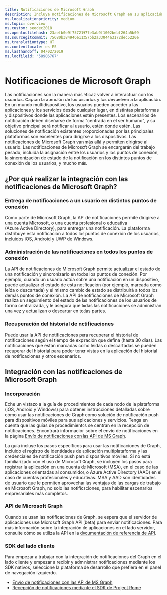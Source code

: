 ```yaml
---
title: Notificaciones de Microsoft Graph
description: Incluya notificaciones de Microsoft Graph en su aplicación para volver a interactuar con los usuarios de forma centrada en el ser humano.
ms.localizationpriority: medium
ms.topic: overview
ms.custom: seodec2018
ms.openlocfilehash: 23aefb0e9f75721977e3ab9f1002bebf264a5b09
ms.sourcegitcommit: 75680b384946e11257bb2a33044a3172dec5220e
ms.translationtype: HT
ms.contentlocale: es-ES
ms.lasthandoff: 04/02/2019
ms.locfileid: "58906767"
---
```

# <a name="microsoft-graph-notifications"></a>Notificaciones de Microsoft Graph
Las notificaciones son la manera más eficaz volver a interactuar con los usuarios. Captan la atención de los usuarios y los devuelven a la aplicación. En un mundo multidispositivo, los usuarios pueden acceder a las aplicaciones y los servicios desde cualquier lugar, en distintas plataformas y dispositivos donde las aplicaciones estén presentes.
Los escenarios de notificación deben diseñarse de forma "centrada en el ser humano", y su objetivo principal será notificar al usuario, estén donde estén. Las soluciones de notificación existentes proporcionadas por las principales plataformas son excelentes para dirigirse a los dispositivos. Las notificaciones de Microsoft Graph van más allá y permiten dirigirse al usuario. Las notificaciones de Microsoft Graph se encargarán del trabajo pesado, incluida la asignación entre los usuarios y los puntos de conexión, la sincronización de estado de la notificación en los distintos puntos de conexión de los usuarios, y mucho más.

## <a name="why-integrate-with-microsoft-graph-notifications"></a>¿Por qué realizar la integración con las notificaciones de Microsoft Graph?

### <a name="deliver-notifications-to-a-user-across-different-endpoints"></a>Entrega de notificaciones a un usuario en distintos puntos de conexión
Como parte de Microsoft Graph, la API de notificaciones permite dirigirse a una cuenta Microsoft, o una cuenta profesional o educativa (Azure Active Directory), para entregar una notificación. La plataforma distribuye esta notificación a todos los puntos de conexión de los usuarios, incluidos iOS, Android y UWP de Windows.

### <a name="manage-notifications-across-endpoints"></a>Administración de las notificaciones en todos los puntos de conexión
La API de notificaciones de Microsoft Graph permite actualizar el estado de una notificación y sincronizarlo en todos los puntos de conexión. Por ejemplo, cuando un usuario actúa sobre una notificación en un dispositivo, puede actualizar el estado de esta notificación (por ejemplo, marcada como leída o descartada) y el mismo cambio de estado se distribuirá a todos los demás puntos de conexión. La API de notificaciones de Microsoft Graph realiza un seguimiento del estado de las notificaciones de los usuarios de forma centralizada, y le asegura que todas las notificaciones se administran una vez y actualizan o descartar en todas partes.

### <a name="retrieve-notification-history"></a>Recuperación del historial de notificaciones
Puede usar la API de notificaciones para recuperar el historial de notificaciones según el tiempo de expiración que defina (hasta 30 días). Las notificaciones que están marcadas como leídas o descartadas se pueden recuperar del historial para poder tener vistas en la aplicación del historial de notificaciones y otros escenarios.

## <a name="integrating-with-microsoft-graph-notifications"></a>Integración con las notificaciones de Microsoft Graph

### <a name="onboarding"></a>Incorporación
Eche un vistazo a la guía de procedimientos de cada nodo de la plataforma (iOS, Android y Windows) para obtener instrucciones detalladas sobre cómo usar las notificaciones de Graph como solución de notificación push para dispositivos móviles para sus aplicaciones y servicios. Tenga en cuenta que las guías de procedimientos se centran en la recepción de notificaciones. Encontrará información sobre el envío de notificaciones en la página [Envío de notificaciones con las API de MS Graph](sending-notifications.md).

La guía incluye los pasos específicos para usar las notificaciones de Graph, incluido el registro de identidades de aplicación multiplataforma y las credenciales de notificación push para dispositivos móviles. Si no está familiarizado con el uso de Microsoft Graph, se incluyen los pasos para registrar la aplicación en una cuenta de Microsoft (MSA), en el caso de las aplicaciones orientadas al consumidor, o Azure Active Directory (AAD) en el caso de cuentas profesionales y educativas. MSA y AAD son identidades de usuario que le permiten aprovechar las ventajas de las cargas de trabajo en Microsoft Graph, no solo las notificaciones, para habilitar escenarios empresariales más completos. 

### <a name="microsoft-graph-apis"></a>API de Microsoft Graph
Cuando se usan las notificaciones de Graph, se espera que el servidor de aplicaciones use Microsoft Graph API (beta) para enviar notificaciones. Para más información sobre la integración de aplicaciones en el lado servidor, consulte cómo se utiliza la API en la [documentación de referencia de API](https://developer.microsoft.com/graph/docs/api-reference/beta/resources/notifications-api-overview). 

### <a name="client-side-sdk"></a>SDK del lado cliente
Para empezar a trabajar con la integración de notificaciones del Graph en el lado cliente y empezar a recibir y administrar notificaciones mediante los SDK nativos, seleccione la plataforma de desarrollo que prefiera en el panel de navegación izquierdo. 

* [Envío de notificaciones con las API de MS Graph](sending-notifications.md)
* [Recepción de notificaciones mediante el SDK de Project Rome](receiving-notifications.md)
